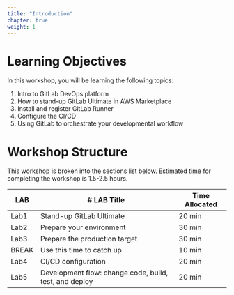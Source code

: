 ```yaml
---
title: "Introduction"
chapter: true
weight: 1
---
```


# Learning Objectives
In this workshop, you will be learning the following topics:

1. Intro to GitLab DevOps platform
2. How to stand-up GitLab Ultimate in AWS Marketplace
3. Install and register GitLab Runner
4. Configure the CI/CD
5. Using GitLab to orchestrate your developmental workflow

# Workshop Structure

This workshop is broken into the sections list below.  Estimated time for completing the workshop is 1.5-2.5 hours.

| LAB | #	LAB Title	| Time Allocated|
| ---- |   ---------- |   ------------ |
| Lab1 |	Stand-up GitLab Ultimate |	20 min|
| Lab2 |	Prepare your environment	| 30 min|
| Lab3 |	Prepare the production target	| 30 min|
| BREAK |	Use this time to catch up	| 10 min|
| Lab4 |	CI/CD configuration |	20 min|
| Lab5 |	Development flow: change code, build, test, and deploy |	20 min|
